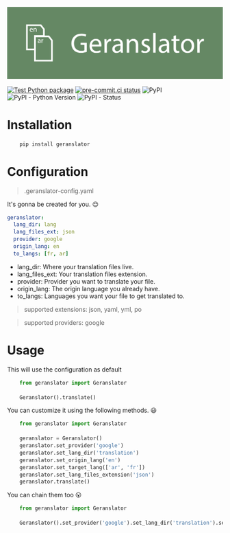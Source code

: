 ![Logo](https://raw.githubusercontent.com/faissaloux/geranslator/main/.github/art/logo.png)

[![Test Python package](https://github.com/faissaloux/geranslator/actions/workflows/tests.yml/badge.svg?branch=main)](https://github.com/faissaloux/geranslator/actions/workflows/tests.yml) [![pre-commit.ci status](https://results.pre-commit.ci/badge/github/faissaloux/geranslator/main.svg)](https://results.pre-commit.ci/latest/github/faissaloux/geranslator/main) ![PyPI](https://img.shields.io/pypi/v/geranslator) ![PyPI - Python Version](https://img.shields.io/pypi/pyversions/geranslator) ![PyPI - Status](https://img.shields.io/pypi/status/geranslator)

# Installation
```bash
    pip install geranslator
```
# Configuration
> .geranslator-config.yaml

It's gonna be created for you. 😌

```yaml
geranslator:
  lang_dir: lang
  lang_files_ext: json
  provider: google
  origin_lang: en
  to_langs: [fr, ar]
```
- lang_dir: Where your translation files live.
- lang_files_ext: Your translation files extension.
- provider: Provider you want to translate your file.
- origin_lang: The origin language you already have.
- to_langs: Languages you want your file to get translated to.

> supported extensions: json, yaml, yml, po

> supported providers: google
# Usage
This will use the configuration as default
```python
    from geranslator import Geranslator

    Geranslator().translate()
```

You can customize it using the following methods. 😃
```python
    from geranslator import Geranslator

    geranslator = Geranslator()
    geranslator.set_provider('google')
    geranslator.set_lang_dir('translation')
    geranslator.set_origin_lang('en')
    geranslator.set_target_lang(['ar', 'fr'])
    geranslator.set_lang_files_extension('json')
    geranslator.translate()
```
You can chain them too 😮
```python
    from geranslator import Geranslator

    Geranslator().set_provider('google').set_lang_dir('translation').set_origin_lang('en').set_target_lang(['ar', 'fr']).set_lang_files_extension('json').translate()
```
